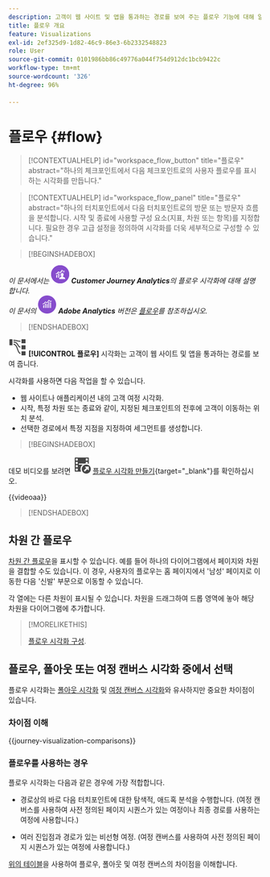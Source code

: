 ```yaml
---
description: 고객이 웹 사이트 및 앱을 통과하는 경로를 보여 주는 플로우 기능에 대해 알아봅니다.
title: 플로우 개요
feature: Visualizations
exl-id: 2ef325d9-1d82-46c9-86e3-6b2332548823
role: User
source-git-commit: 0101986bb86c49776a044f754d912dc1bcb9422c
workflow-type: tm+mt
source-wordcount: '326'
ht-degree: 96%

---
```


# 플로우 {#flow}

<!-- markdownlint-disable MD034 -->

>[!CONTEXTUALHELP]
>id="workspace_flow_button"
>title="플로우"
>abstract="하나의 체크포인트에서 다음 체크포인트로의 사용자 플로우를 표시하는 시각화를 만듭니다."

>[!CONTEXTUALHELP]
>id="workspace_flow_panel"
>title="플로우"
>abstract="하나의 터치포인트에서 다음 터치포인트로의 방문 또는 방문자 흐름을 분석합니다. 시작 및 종료에 사용할 구성 요소(지표, 차원 또는 항목)를 지정합니다. 필요한 경우 고급 설정을 정의하여 시각화를 더욱 세부적으로 구성할 수 있습니다."

<!-- markdownlint-enable MD034 -->


>[!BEGINSHADEBOX]

_이 문서에서는_ ![CustomerJourneyAnalytics](/help/assets/icons/CustomerJourneyAnalytics.svg) _&#x200B;**Customer Journey Analytics**&#x200B;의 플로우 시각화에 대해 설명합니다._<br/>_이 문서의_ ![AdobeAnalytics](/help/assets/icons/AdobeAnalytics.svg) _&#x200B;**Adobe Analytics** 버전은 [플로우](https://experienceleague.adobe.com/ko/docs/analytics/analyze/analysis-workspace/visualizations/flow/flow)를 참조하십시오._

>[!ENDSHADEBOX]


![GraphPathing](/help/assets/icons/GraphPathing.svg) **[!UICONTROL 플로우]** 시각화는 고객이 웹 사이트 및 앱을 통과하는 경로를 보여 줍니다.

시각화를 사용하면 다음 작업을 할 수 있습니다.

* 웹 사이트나 애플리케이션 내의 고객 여정 시각화.
* 시작, 특정 차원 또는 종료와 같이, 지정된 체크포인트의 전후에 고객이 이동하는 위치 분석.
* 선택한 경로에서 특정 지점을 지정하여 세그먼트를 생성합니다.


>[!BEGINSHADEBOX]

데모 비디오를 보려면 ![VideoCheckedOut](/help/assets/icons/VideoCheckedOut.svg) [플로우 시각화 만들기](https://video.tv.adobe.com/v/346063/?quality=12&learn=on){target="_blank"}를 확인하십시오.

{{videoaa}}

>[!ENDSHADEBOX]


## 차원 간 플로우

[차원 간 플로우](/help/analysis-workspace/visualizations/c-flow/multi-dimensional-flow.md)을 표시할 수 있습니다. 예를 들어 하나의 다이어그램에서 페이지와 차원을 결합할 수도 있습니다. 이 경우, 사용자의 플로우는 홈 페이지에서 &#39;남성&#39; 페이지로 이동한 다음 &#39;신발&#39; 부문으로 이동할 수 있습니다.

각 열에는 다른 차원이 표시될 수 있습니다. 차원을 드래그하여 드롭 영역에 놓아 해당 차원을 다이어그램에 추가합니다.

>[!MORELIKETHIS]
>
>[플로우 시각화 구성](/help/analysis-workspace/visualizations/c-flow/create-flow.md).
>

## 플로우, 폴아웃 또는 여정 캔버스 시각화 중에서 선택

플로우 시각화는 [폴아웃 시각화](/help/analysis-workspace/visualizations/fallout/fallout-flow.md) 및 [여정 캔버스 시각화](/help/analysis-workspace/visualizations/journey-canvas/journey-canvas.md)와 유사하지만 중요한 차이점이 있습니다.

### 차이점 이해

<!-- Information in this snippet is shared between Journey canvas, Fallout, and Flow visualization docs -->

{{journey-visualization-comparisons}}

### 플로우를 사용하는 경우

플로우 시각화는 다음과 같은 경우에 가장 적합합니다.

* 경로상의 바로 다음 터치포인트에 대한 탐색적, 애드혹 분석을 수행합니다. (여정 캔버스를 사용하여 사전 정의된 페이지 시퀀스가 있는 여정이나 최종 경로를 사용하는 여정에 사용합니다.)

* 여러 진입점과 경로가 있는 비선형 여정. (여정 캔버스를 사용하여 사전 정의된 페이지 시퀀스가 있는 여정에 사용합니다.)

[위의 테이블](#understand-the-differences)을 사용하여 플로우, 폴아웃 및 여정 캔버스의 차이점을 이해합니다.
